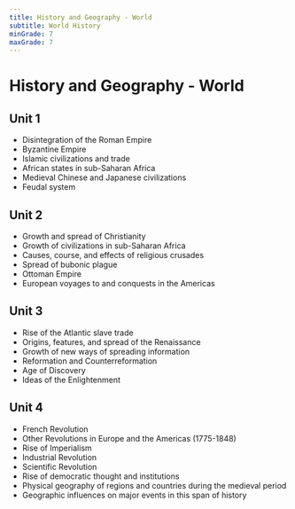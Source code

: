 ```yaml
---
title: History and Geography - World
subtitle: World History
minGrade: 7
maxGrade: 7
---
```

# History and Geography - World


## Unit 1
* Disintegration of the Roman Empire
* Byzantine Empire
* Islamic civilizations and trade
* African states in sub-Saharan Africa
* Medieval Chinese and Japanese civilizations
* Feudal system

## Unit 2
* Growth and spread of Christianity
* Growth of civilizations in sub-Saharan Africa
* Causes, course, and effects of religious crusades
* Spread of bubonic plague
* Ottoman Empire
* European voyages to and conquests in the Americas

## Unit 3
* Rise of the Atlantic slave trade
* Origins, features, and spread of the Renaissance
* Growth of new ways of spreading information
* Reformation and Counterreformation
* Age of Discovery
* Ideas of the Enlightenment

## Unit 4
* French Revolution
* Other Revolutions in Europe and the Americas (1775-1848)
* Rise of Imperialism
* Industrial Revolution
* Scientific Revolution
* Rise of democratic thought and institutions
* Physical geography of regions and countries during the medieval period
* Geographic influences on major events in this span of history